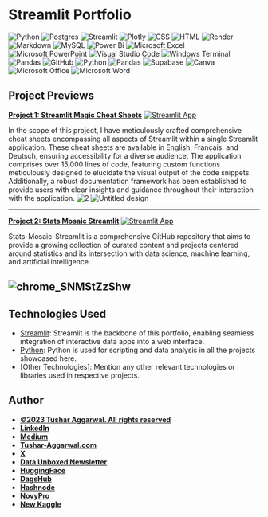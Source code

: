 # Streamlit Portfolio

![Python](https://img.shields.io/badge/python-3670A0?style=for-the-badge&logo=python&logoColor=ffdd54)
![Postgres](https://img.shields.io/badge/postgres-%23316192.svg?style=for-the-badge&logo=postgresql&logoColor=white)
![Streamlit](https://img.shields.io/badge/Streamlit-FF4B4B.svg?style=for-the-badge&logo=Streamlit&logoColor=white)
![Plotly](https://img.shields.io/badge/Plotly-3F4F75.svg?style=for-the-badge&logo=Plotly&logoColor=white)
![CSS](https://img.shields.io/badge/CSS3-1572B6.svg?style=for-the-badge&logo=CSS3&logoColor=white)
![HTML](https://img.shields.io/badge/HTML5-E34F26.svg?style=for-the-badge&logo=HTML5&logoColor=white)
![Render](https://img.shields.io/badge/Render-46E3B7.svg?style=for-the-badge&logo=Render&logoColor=white)
![Markdown](https://img.shields.io/badge/markdown-%23000000.svg?style=for-the-badge&logo=markdown&logoColor=white)
![MySQL](https://img.shields.io/badge/mysql-%2300f.svg?style=for-the-badge&logo=mysql&logoColor=white)
![Power Bi](https://img.shields.io/badge/power_bi-F2C811?style=for-the-badge&logo=powerbi&logoColor=black)
![Microsoft Excel](https://img.shields.io/badge/Microsoft_Excel-217346?style=for-the-badge&logo=microsoft-excel&logoColor=white)
![Microsoft PowerPoint](https://img.shields.io/badge/Microsoft_PowerPoint-B7472A?style=for-the-badge&logo=microsoft-powerpoint&logoColor=white)
![Visual Studio Code](https://img.shields.io/badge/Visual%20Studio%20Code-0078d7.svg?style=for-the-badge&logo=visual-studio-code&logoColor=white)
![Windows Terminal](https://img.shields.io/badge/Windows%20Terminal-%234D4D4D.svg?style=for-the-badge&logo=windows-terminal&logoColor=white)
![Pandas](https://img.shields.io/badge/pandas-%23150458.svg?style=for-the-badge&logo=pandas&logoColor=white)
![GitHub](https://img.shields.io/badge/github-%23121011.svg?style=for-the-badge&logo=github&logoColor=white)
![Python](https://img.shields.io/badge/Python-3776AB.svg?style=for-the-badge&logo=Python&logoColor=white)
![Pandas](https://img.shields.io/badge/pandas-%23150458.svg?style=for-the-badge&logo=pandas&logoColor=white)
![Supabase](https://img.shields.io/badge/Supabase-3FCF8E.svg?style=for-the-badge&logo=Supabase&logoColor=white)
![Canva](https://img.shields.io/badge/Canva-%2300C4CC.svg?style=for-the-badge&logo=Canva&logoColor=white)
![Microsoft Office](https://img.shields.io/badge/Microsoft_Office-D83B01?style=for-the-badge&logo=microsoft-office&logoColor=white)
![Microsoft Word](https://img.shields.io/badge/Microsoft_Word-2B579A?style=for-the-badge&logo=microsoft-word&logoColor=white)




## Project Previews


**[Project 1: Streamlit Magic Cheat Sheets](https://github.com/tushar2704/Streamlit-Magic-Cheat-Sheets)**
[![Streamlit App](https://static.streamlit.io/badges/streamlit_badge_black_white.svg)](https://cheat-sheets.streamlit.app/)

In the scope of this project, I have meticulously crafted comprehensive cheat sheets encompassing all aspects of Streamlit within a single Streamlit application. These cheat sheets are available in English, Français, and Deutsch, ensuring accessibility for a diverse audience. The application comprises over 15,000 lines of code, featuring custom functions meticulously designed to elucidate the visual output of the code snippets. Additionally, a robust documentation framework has been established to provide users with clear insights and guidance throughout their interaction with the application.
![2](https://github.com/tushar2704/Streamlit-Magic-Cheat-Sheets/assets/66141195/dec7cf04-e0cc-45d7-8c8c-bec90d92a91a)
![Untitled design](https://github.com/tushar2704/Streamlit-Magic-Cheat-Sheets/assets/66141195/087cb3d6-b042-4f98-a07a-f66c1fd4c564)

---

**[Project 2: Stats Mosaic Streamlit](https://github.com/tushar2704/Stats-Mosaic-Streamlit)** 
[![Streamlit App](https://static.streamlit.io/badges/streamlit_badge_black_white.svg)](https://stats-mosaic-guide.streamlit.app/)

Stats-Mosaic-Streamlit is a comprehensive GitHub repository that aims to provide a growing collection of curated content and projects centered around statistics and its intersection with data science, machine learning, and artificial intelligence.

![chrome_SNMStZzShw](https://github.com/tushar2704/Stats-Mosaic-Streamlit/assets/66141195/4646ef17-d37f-4111-835f-56787c948802)
---




## Technologies Used

- [Streamlit](https://streamlit.io/): Streamlit is the backbone of this portfolio, enabling seamless integration of interactive data apps into a web interface.
- [Python](https://www.python.org/): Python is used for scripting and data analysis in all the projects showcased here.
- [Other Technologies]: Mention any other relevant technologies or libraries used in respective projects.




## Author  
- [<ins><b>©2023 Tushar Aggarwal. All rights reserved</b></ins>](https://www.tushar-aggarwal.com/)
- <b>[LinkedIn](https://www.linkedin.com/in/tusharaggarwalinseec/)</b>
- <b>[Medium](https://medium.com/@tushar_aggarwal)</b> 
- <b>[Tushar-Aggarwal.com](https://www.tushar-aggarwal.com/)</b>
- <b>[X](https://twitter.com/TaggData)</b> 
- <b>[Data Unboxed Newsletter](https://tadata.substack.com/)</b> 
- <b>[HuggingFace](https://huggingface.co/tushar27)</b> 
- <b>[DagsHub](https://dagshub.com/tushar27)</b> 
- <b>[Hashnode](https://hashnode.com/@TAGG)</b> 
- <b>[NovyPro](https://www.novypro.com/profile_projects/tusharagg)</b> 
- <b>[New Kaggle](https://www.kaggle.com/tagg27)</b> 

